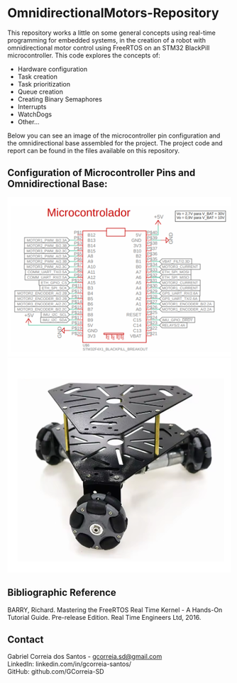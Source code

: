 # OmnidirectionalMotors-Repository

This repository works a little on some general concepts using real-time programming for embedded systems, in the creation of a robot with omnidirectional motor control using FreeRTOS on an STM32 BlackPill microcontroller. This code explores the concepts of: 

- Hardware configuration
- Task creation
- Task prioritization
- Queue creation
- Creating Binary Semaphores
- Interrupts 
- WatchDogs 
- Other...

Below you can see an image of the microcontroller pin configuration and the omnidirectional base assembled for the project. The project code and report can be found in the files available on this repository.

## Configuration of Microcontroller Pins and Omnidirectional Base:
![image](https://github.com/GCorreia-SD/OmnidirectionalMotors-Repository/blob/images/STM32F4X1_BLACKPILL_BREAKOUT.png)
![image](https://github.com/GCorreia-SD/OmnidirectionalMotors-Repository/blob/images/OMNIDIRECTIONAL_BASE.png)

## Bibliographic Reference
BARRY, Richard. Mastering the FreeRTOS Real Time Kernel - A Hands-On Tutorial Guide. Pre-release Edition. Real Time Engineers Ltd, 2016.

## Contact
Gabriel Correia dos Santos - gcorreia.sd@gmail.com<br>
LinkedIn: linkedin.com/in/gcorreia-santos/<br>
GitHub: github.com/GCorreia-SD<br>
